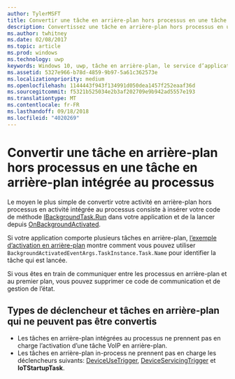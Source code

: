 ```yaml
---
author: TylerMSFT
title: Convertir une tâche en arrière-plan hors processus en une tâche en arrière-plan intégrée au processus
description: Convertissez une tâche en arrière-plan hors processus en une tâche en arrière-plan intégrée au processus qui s’exécute à l’intérieur du processus de votre application au premier plan.
ms.author: twhitney
ms.date: 02/08/2017
ms.topic: article
ms.prod: windows
ms.technology: uwp
keywords: Windows 10, uwp, tâche en arrière-plan, le service d’application
ms.assetid: 5327e966-b78d-4859-9b97-5a61c362573e
ms.localizationpriority: medium
ms.openlocfilehash: 1144443f943f134991d050dea1457f252eaaf36d
ms.sourcegitcommit: f5321b525034e2b3af202709e9b942ad5557e193
ms.translationtype: MT
ms.contentlocale: fr-FR
ms.lasthandoff: 09/18/2018
ms.locfileid: "4020269"
---
```

# <a name="convert-an-out-of-process-background-task-to-an-in-process-background-task"></a>Convertir une tâche en arrière-plan hors processus en une tâche en arrière-plan intégrée au processus

Le moyen le plus simple de convertir votre activité en arrière-plan hors processus en activité intégrée au processus consiste à insérer votre code de méthode [IBackgroundTask.Run](https://msdn.microsoft.com/library/windows/apps/windows.applicationmodel.background.ibackgroundtask.run.aspx?f=255&MSPPError=-2147217396) dans votre application et de la lancer depuis [OnBackgroundActivated](https://msdn.microsoft.com/library/windows/apps/windows.ui.xaml.application.onbackgroundactivated.aspx).

Si votre application comporte plusieurs tâches en arrière-plan, [l’exemple d’activation en arrière-plan](https://github.com/Microsoft/Windows-universal-samples/tree/dev/Samples/BackgroundActivation) montre comment vous pouvez utiliser `BackgroundActivatedEventArgs.TaskInstance.Task.Name` pour identifier la tâche qui est lancée.

Si vous êtes en train de communiquer entre les processus en arrière-plan et au premier plan, vous pouvez supprimer ce code de communication et de gestion de l’état.

## <a name="background-tasks-and-trigger-types-that-cannot-be-converted"></a>Types de déclencheur et tâches en arrière-plan qui ne peuvent pas être convertis

* Les tâches en arrière-plan intégrées au processus ne prennent pas en charge l’activation d’une tâche VoIP en arrière-plan.
* Les tâches en arrière-plan in-process ne prennent pas en charge les déclencheurs suivants: [DeviceUseTrigger](https://msdn.microsoft.com/library/windows/apps/windows.applicationmodel.background.deviceusetrigger.aspx?f=255&MSPPError=-2147217396), [DeviceServicingTrigger](https://msdn.microsoft.com/library/windows/apps/windows.applicationmodel.background.deviceservicingtrigger.aspx) et **IoTStartupTask**.
